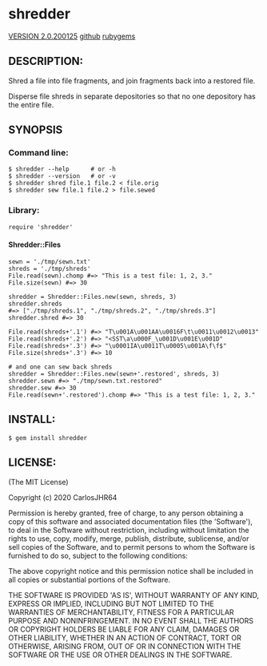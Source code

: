 # shredder

[VERSION 2.0.200125](https://github.com/carlosjhr64/shredder/releases)
[github](https://github.com/carlosjhr64/shredder)
[rubygems](https://rubygems.org/gems/shredder)

## DESCRIPTION:

Shred a file into file fragments, and join fragments back into a restored file.

Disperse file shreds in separate depositories
so that no one depository has the entire file.

## SYNOPSIS

### Command line:

    $ shredder --help      # or -h
    $ shredder --version   # or -v
    $ shredder shred file.1 file.2 < file.orig
    $ shredder sew file.1 file.2 > file.sewed

### Library:

    require 'shredder'

#### Shredder::Files

    sewn = './tmp/sewn.txt'
    shreds = './tmp/shreds'
    File.read(sewn).chomp #=> "This is a test file: 1, 2, 3."
    File.size(sewn) #=> 30

    shredder = Shredder::Files.new(sewn, shreds, 3)
    shredder.shreds
    #=> ["./tmp/shreds.1", "./tmp/shreds.2", "./tmp/shreds.3"]
    shredder.shred #=> 30

    File.read(shreds+'.1') #=> "T\u001A\u001AA\u0016F\t\u0011\u0012\u0013"
    File.read(shreds+'.2') #=> "<SST\a\u000F_\u001D\u001E\u001D"
    File.read(shreds+'.3') #=> "\u0001IA\u0011T\u0005\u001A\f\f$"
    File.size(shreds+'.3') #=> 10

    # and one can sew back shreds
    shredder = Shredder::Files.new(sewn+'.restored', shreds, 3)
    shredder.sewn #=> "./tmp/sewn.txt.restored"
    shredder.sew #=> 30
    File.read(sewn+'.restored').chomp #=> "This is a test file: 1, 2, 3."

## INSTALL:

    $ gem install shredder

## LICENSE:

(The MIT License)

Copyright (c) 2020 CarlosJHR64

Permission is hereby granted, free of charge, to any person obtaining
a copy of this software and associated documentation files (the
'Software'), to deal in the Software without restriction, including
without limitation the rights to use, copy, modify, merge, publish,
distribute, sublicense, and/or sell copies of the Software, and to
permit persons to whom the Software is furnished to do so, subject to
the following conditions:

The above copyright notice and this permission notice shall be
included in all copies or substantial portions of the Software.

THE SOFTWARE IS PROVIDED 'AS IS', WITHOUT WARRANTY OF ANY KIND,
EXPRESS OR IMPLIED, INCLUDING BUT NOT LIMITED TO THE WARRANTIES OF
MERCHANTABILITY, FITNESS FOR A PARTICULAR PURPOSE AND NONINFRINGEMENT.
IN NO EVENT SHALL THE AUTHORS OR COPYRIGHT HOLDERS BE LIABLE FOR ANY
CLAIM, DAMAGES OR OTHER LIABILITY, WHETHER IN AN ACTION OF CONTRACT,
TORT OR OTHERWISE, ARISING FROM, OUT OF OR IN CONNECTION WITH THE
SOFTWARE OR THE USE OR OTHER DEALINGS IN THE SOFTWARE.
